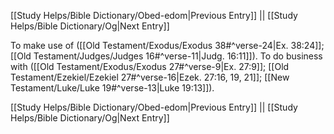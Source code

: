 [[Study Helps/Bible Dictionary/Obed-edom|Previous Entry]]  ||  [[Study Helps/Bible Dictionary/Og|Next Entry]]

 To make use of ([[Old Testament/Exodus/Exodus 38#^verse-24|Ex. 38:24]]; [[Old Testament/Judges/Judges 16#^verse-11|Judg. 16:11]]). To do business with ([[Old Testament/Exodus/Exodus 27#^verse-9|Ex. 27:9]]; [[Old Testament/Ezekiel/Ezekiel 27#^verse-16|Ezek. 27:16, 19, 21]]; [[New Testament/Luke/Luke 19#^verse-13|Luke 19:13]]).

[[Study Helps/Bible Dictionary/Obed-edom|Previous Entry]]  ||  [[Study Helps/Bible Dictionary/Og|Next Entry]]